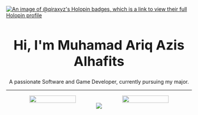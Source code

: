 
[![An image of @qiraxyz's Holopin badges, which is a link to view their full Holopin profile](https://qiraquri.000webhostapp.com/balbal.png)](https://holopin.io/@qiraxyz)

<div align="center">
  <h1 style="font-size: 36px;">Hi, I'm Muhamad Ariq Azis Alhafits</h1>
  <p> A passionate Software and Game Developer, currently pursuing my major.</p>
  <hr>
  <div style="display: flex; justify-content: center;">
    <img height="50%" width="auto" src="https://github-readme-stats.vercel.app/api?username=qiraxyz&show_icons=true&count_private=true&theme=darcula&hide_border=true&hide=issues,contribs&bg_color=00000000">
    <img height="50%" width="auto" src="https://github-readme-stats.vercel.app/api/top-langs/?username=qiraxyz&layout=compact&hide_border=true&theme=darcula&bg_color=00000000&langs_count=6&hide=jupyter%20notebook,tex,css,php">
  </div>
  <img align="center" src="https://github-readme-streak-stats.herokuapp.com?user=qiraxyz&theme=darcula&hide_border=true&background=FFFFFF00">
</div>
